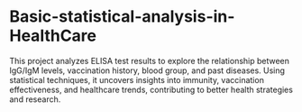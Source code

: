 # Basic-statistical-analysis-in-HealthCare
This project analyzes ELISA test results to explore the relationship between IgG/IgM levels, vaccination history, blood group, and past diseases. Using statistical techniques, it uncovers insights into immunity, vaccination effectiveness, and healthcare trends, contributing to better health strategies and research.
